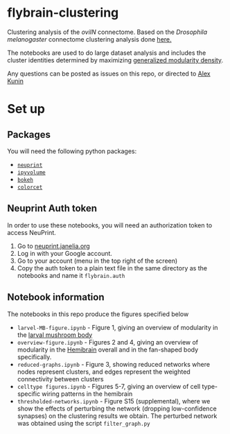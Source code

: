 # flybrain-clustering
Clustering analysis of the *oviIN* connectome. Based on the *Drosophila melanogaster* connectome clustering analysis done [here.](https://www.biorxiv.org/content/10.1101/2022.11.23.517722v1)

The notebooks are used to do large dataset analysis and includes the cluster identities determined by maximizing [generalized modularity density](https://github.com/prameshsingh/generalized-modularity-density).

Any questions can be posted as issues on this repo, or directed to [Alex Kunin](https://github.com/sekunder)


# Set up

## Packages
You will need the following python packages:
* [`neuprint`](https://github.com/connectome-neuprint/neuprint-python)
* [`ipyvolume`](https://ipyvolume.readthedocs.io/en/latest/install.html)
* [`bokeh`](https://docs.bokeh.org/en/2.4.3/docs/first_steps.html)
* [`colorcet`](https://colorcet.holoviz.org/)


## Neuprint Auth token
In order to use these notebooks, you will need an authorization token to access NeuPrint.

1. Go to [neuprint.janelia.org](https://neuprint.janelia.org/)
2. Log in with your Google account.
3. Go to your account (menu in the top right of the screen)
4. Copy the auth token to a plain text file in the same directory as the notebooks and name it `flybrain.auth`

## Notebook information

The notebooks in this repo produce the figures specified below
* `larvel-MB-figure.ipynb` - Figure 1, giving an overview of modularity in the [larval mushroom body](https://www.nature.com/articles/nature23455)
* `overview-figure.ipynb` - Figures 2 and 4, giving an overview of modularity in the [Hemibrain](https://www.janelia.org/project-team/flyem/hemibrain) overall and in the fan-shaped body specifically.
* `reduced-graphs.ipynb` - Figure 3, showing reduced networks where nodes represent clusters, and edges represent the weighted connectivity between clusters
* `celltype figures.ipynb` - Figures 5-7, giving an overview of cell type-specific wiring patterns in the hemibrain
* `thresholded-networks.ipynb` - Figure S15 (supplemental), where we show the effects of perturbing the network (dropping low-confidence synapses) on the clustering results we obtain. The perturbed network was obtained using the script `filter_graph.py`
